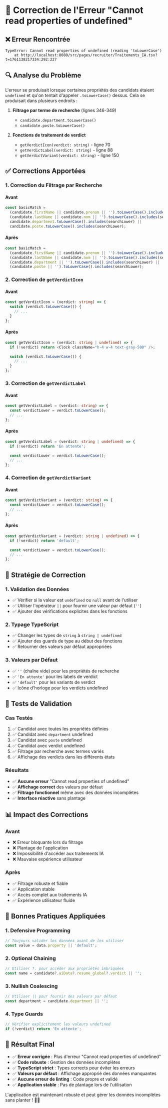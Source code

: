 # 🔧 Correction de l'Erreur "Cannot read properties of undefined"

## ❌ Erreur Rencontrée

```
TypeError: Cannot read properties of undefined (reading 'toLowerCase')
    at http://localhost:8080/src/pages/recruiter/Traitements_IA.tsx?t=1761138217334:292:227
```

## 🔍 Analyse du Problème

L'erreur se produisait lorsque certaines propriétés des candidats étaient `undefined` et qu'on tentait d'appeler `.toLowerCase()` dessus. Cela se produisait dans plusieurs endroits :

1. **Filtrage par terme de recherche** (lignes 346-349)
   - `candidate.department.toLowerCase()`
   - `candidate.poste.toLowerCase()`

2. **Fonctions de traitement de verdict**
   - `getVerdictIcon(verdict: string)` - ligne 70
   - `getVerdictLabel(verdict: string)` - ligne 88
   - `getVerdictVariant(verdict: string)` - ligne 150

## ✅ Corrections Apportées

### **1. Correction du Filtrage par Recherche**

#### **Avant**
```typescript
const basicMatch = 
  (candidate.firstName || candidate.prenom || '').toLowerCase().includes(searchLower) ||
  (candidate.lastName || candidate.nom || '').toLowerCase().includes(searchLower) ||
  candidate.department.toLowerCase().includes(searchLower) ||
  candidate.poste.toLowerCase().includes(searchLower);
```

#### **Après**
```typescript
const basicMatch = 
  (candidate.firstName || candidate.prenom || '').toLowerCase().includes(searchLower) ||
  (candidate.lastName || candidate.nom || '').toLowerCase().includes(searchLower) ||
  (candidate.department || '').toLowerCase().includes(searchLower) ||
  (candidate.poste || '').toLowerCase().includes(searchLower);
```

### **2. Correction de `getVerdictIcon`**

#### **Avant**
```typescript
const getVerdictIcon = (verdict: string) => {
  switch (verdict.toLowerCase()) {
    // ...
  }
};
```

#### **Après**
```typescript
const getVerdictIcon = (verdict: string | undefined) => {
  if (!verdict) return <Clock className="h-4 w-4 text-gray-500" />;
  
  switch (verdict.toLowerCase()) {
    // ...
  }
};
```

### **3. Correction de `getVerdictLabel`**

#### **Avant**
```typescript
const getVerdictLabel = (verdict: string) => {
  const verdictLower = verdict.toLowerCase();
  // ...
};
```

#### **Après**
```typescript
const getVerdictLabel = (verdict: string | undefined) => {
  if (!verdict) return 'En attente';
  
  const verdictLower = verdict.toLowerCase();
  // ...
};
```

### **4. Correction de `getVerdictVariant`**

#### **Avant**
```typescript
const getVerdictVariant = (verdict: string) => {
  const verdictLower = verdict.toLowerCase();
  // ...
};
```

#### **Après**
```typescript
const getVerdictVariant = (verdict: string | undefined) => {
  if (!verdict) return 'default';
  
  const verdictLower = verdict.toLowerCase();
  // ...
};
```

## 🎯 Stratégie de Correction

### **1. Validation des Données**
- ✅ Vérifier si la valeur est `undefined` ou `null` avant de l'utiliser
- ✅ Utiliser l'opérateur `||` pour fournir une valeur par défaut (`''`)
- ✅ Ajouter des vérifications explicites dans les fonctions

### **2. Typage TypeScript**
- ✅ Changer les types de `string` à `string | undefined`
- ✅ Ajouter des guards de type au début des fonctions
- ✅ Retourner des valeurs par défaut appropriées

### **3. Valeurs par Défaut**
- ✅ `''` (chaîne vide) pour les propriétés de recherche
- ✅ `'En attente'` pour les labels de verdict
- ✅ `'default'` pour les variants de verdict
- ✅ Icône d'horloge pour les verdicts undefined

## 🧪 Tests de Validation

### **Cas Testés**
1. ✅ Candidat avec toutes les propriétés définies
2. ✅ Candidat avec `department` undefined
3. ✅ Candidat avec `poste` undefined
4. ✅ Candidat avec verdict undefined
5. ✅ Filtrage par recherche avec termes variés
6. ✅ Affichage des verdicts dans les différents états

### **Résultats**
- ✅ **Aucune erreur** "Cannot read properties of undefined"
- ✅ **Affichage correct** des valeurs par défaut
- ✅ **Filtrage fonctionnel** même avec des données incomplètes
- ✅ **Interface réactive** sans plantage

## 📊 Impact des Corrections

### **Avant**
- ❌ Erreur bloquante lors du filtrage
- ❌ Plantage de l'application
- ❌ Impossibilité d'accéder aux traitements IA
- ❌ Mauvaise expérience utilisateur

### **Après**
- ✅ Filtrage robuste et fiable
- ✅ Application stable
- ✅ Accès complet aux traitements IA
- ✅ Expérience utilisateur fluide

## 🔄 Bonnes Pratiques Appliquées

### **1. Defensive Programming**
```typescript
// Toujours valider les données avant de les utiliser
const value = data.property || 'default';
```

### **2. Optional Chaining**
```typescript
// Utiliser ?. pour accéder aux propriétés imbriquées
const name = candidate?.aiData?.resume_global?.verdict || '';
```

### **3. Nullish Coalescing**
```typescript
// Utiliser || pour fournir des valeurs par défaut
const department = candidate.department || '';
```

### **4. Type Guards**
```typescript
// Vérifier explicitement les valeurs undefined
if (!verdict) return 'En attente';
```

## 🚀 Résultat Final

- ✅ **Erreur corrigée** : Plus d'erreur "Cannot read properties of undefined"
- ✅ **Code robuste** : Gestion des données incomplètes
- ✅ **TypeScript strict** : Types corrects pour éviter les erreurs
- ✅ **Valeurs par défaut** : Affichage approprié des données manquantes
- ✅ **Aucune erreur de linting** : Code propre et validé
- ✅ **Application stable** : Pas de plantage lors de l'utilisation

L'application est maintenant robuste et peut gérer les données incomplètes sans planter ! 🎉✨
